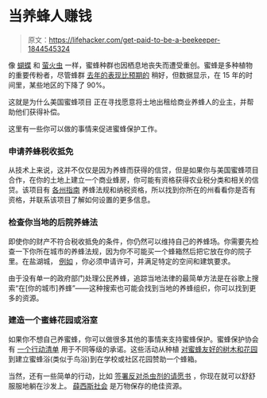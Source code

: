 # 当养蜂人赚钱

> 原文：<https://lifehacker.com/get-paid-to-be-a-beekeeper-1844545324>

像 [蝴蝶](https://lifehacker.com/help-save-the-monarch-butterfly-1844531151) 和 [萤火虫](https://lifehacker.com/how-you-can-help-save-the-fireflies-1844469569) 一样，蜜蜂种群也因栖息地丧失而遭受重创。蜜蜂是多种植物的重要传粉者，尽管蜂群 [去年的表现比预期的](https://www.latimes.com/world-nation/story/2020-06-22/us-honeybees-are-doing-better-after-bad-year-survey-shows) 稍好，但数据显示，在 15 年的时间里，某些地区的[](https://abcnews.go.com/US/40-decline-honey-bee-population-winter-unsustainable-experts/story?id=64191609)下降了 90%。



这就是为什么美国蜜蜂项目 正在寻找愿意将土地出租给商业养蜂人的业主，并帮助他们获得补偿。

这里有一些你可以做的事情来促进蜜蜂保护工作。

### 申请养蜂税收抵免

从技术上来说，这并不仅仅是因为养蜂而获得的信贷，但是如果你与美国蜜蜂项目合作，在你的土地上建立一个商业蜂房，你可能有资格获得农业税分类和相关的信贷。该项目有 [各州指南](https://www.americanbeeproject.com/50-state-guide) 养蜂法规和纳税资格，所以找到你所在的州看看你是否有资格，并联系该项目了解如何设置的更多信息。

### 检查你当地的后院养蜂法

即使你的财产不符合税收抵免的条件，你仍然可以维持自己的养蜂场。你需要先检查一下你所在城市的养蜂法规，因为你不可能买一个蜂箱然后把它放在你的院子里。在盐湖城， [例如](https://www.slc.gov/sustainability/local-food/beekeeping-in-salt-lake-city/) ，你必须申请许可，并满足特定的空间和建筑要求。

由于没有单一的政府部门处理公民养蜂，追踪当地法律的最简单方法是在谷歌上搜索“在[你的城市]养蜂”——这种搜索也可能会找到当地的养蜂组织，你可以找到更多的资源。

### 建造一个蜜蜂花园或浴室

如果你不想自己养蜜蜂，你可以做很多其他的事情来支持蜜蜂保护。蜜蜂保护协会有 [一个行动清单](https://thehoneybeeconservancy.org/how-to-save-the-bees/) 用于不同等级的承诺。这些活动从种植 [对蜜蜂友好的树木和花园](https://lifehacker.com/learn-how-to-make-bee-friendly-gardens-at-this-free-onl-1844252779) 到建立蜜蜂浴(类似于鸟浴)到在学校或社区花园赞助一个蜂箱。

当然，还有一些简单的行动，比如 [签署反对杀虫剂的请愿书](https://www.nrdc.org/save-bees) ，你现在就可以舒舒服服地躺在沙发上。 [薛西斯社会](https://www.xerces.org/) 是万物保存的绝佳资源。